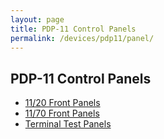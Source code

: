 ```yaml
---
layout: page
title: PDP-11 Control Panels
permalink: /devices/pdp11/panel/
---
```


PDP-11 Control Panels
---------------------

* [11/20 Front Panels](1120/)
* [11/70 Front Panels](1170/)
* [Terminal Test Panels](test/)
